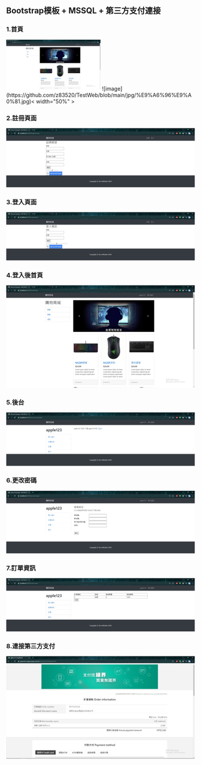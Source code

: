 ## Bootstrap模板 + MSSQL + 第三方支付連接



### 1.首頁
<img src="https://github.com/z83520/TestWeb/blob/main/jpg/%E9%A6%96%E9%A0%81.jpg" width="50%">
![image](https://github.com/z83520/TestWeb/blob/main/jpg/%E9%A6%96%E9%A0%81.jpg)< width="50%" >


### 2.註冊頁面 
![image](https://github.com/z83520/TestWeb/blob/main/jpg/%E8%A8%BB%E5%86%8A.jpg)

### 3.登入頁面
![image](https://github.com/z83520/TestWeb/blob/main/jpg/%E7%99%BB%E5%85%A5.jpg)

### 4.登入後首頁
![image](https://github.com/z83520/TestWeb/blob/main/jpg/%E7%99%BB%E5%85%A5%E5%BE%8C%E9%A6%96%E9%A0%81.jpg)

### 5.後台
![image](https://github.com/z83520/TestWeb/blob/main/jpg/%E5%BE%8C%E8%87%BA.jpg)

### 6.更改密碼
![image](https://github.com/z83520/TestWeb/blob/main/jpg/%E5%AF%86%E7%A2%BC%E4%BF%AE%E6%94%B9.jpg)

### 7.訂單資訊
![image](https://github.com/z83520/TestWeb/blob/main/jpg/%E8%A8%82%E5%96%AE.jpg)

### 8.連接第三方支付
![image](https://github.com/z83520/TestWeb/blob/main/jpg/%E7%B6%A0%E7%95%8C.jpg)
